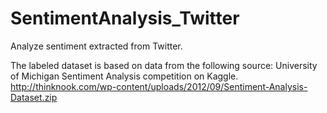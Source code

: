 # SentimentAnalysis_Twitter
Analyze sentiment extracted from Twitter.

The labeled dataset is based on data from the following source: University of Michigan Sentiment Analysis competition on Kaggle.
http://thinknook.com/wp-content/uploads/2012/09/Sentiment-Analysis-Dataset.zip
